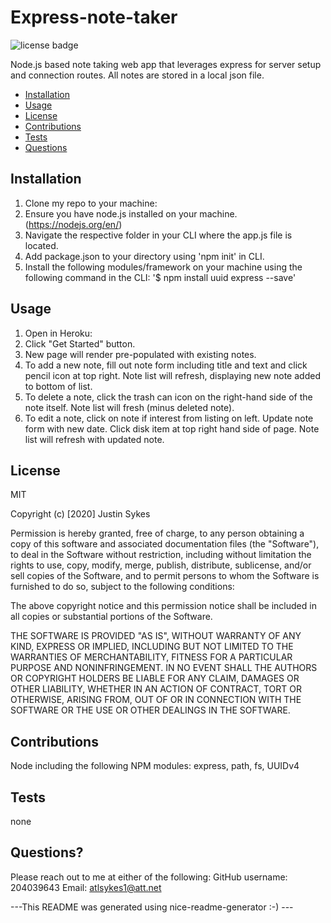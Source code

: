 # Express-note-taker

![license badge](https://img.shields.io/badge/license-MIT-brightgreen)

Node.js based note taking web app that leverages express for server setup and connection routes. All notes are stored in a local json file.
    
- [Installation](#installation)
- [Usage](#usage)
- [License](#license)
- [Contributions](#contributions)
- [Tests](#test)
- [Questions](#questions)
    
## Installation
    
1. Clone my repo to your machine: 
2. Ensure you have node.js installed on your machine. (https://nodejs.org/en/)
3. Navigate the respective folder in your CLI where the app.js file is located.
4. Add package.json to your directory using 'npm init' in CLI.
5. Install the following modules/framework on your machine using the following command in the CLI: '$ npm install uuid express --save'
    
## Usage
    
1. Open in Heroku: 
2. Click "Get Started" button.
3. New page will render pre-populated with existing notes.
4. To add a new note, fill out note form including title and text and click pencil icon at top right. Note list will refresh, displaying new note added to bottom of list.
5. To delete a note, click the trash can icon on the right-hand side of the note itself. Note list will fresh (minus deleted note).
6. To edit a note, click on note if interest from listing on left. Update note form with new date. Click disk item at top right hand side of page. Note list will refresh with updated note.
    
## License
    
MIT
    
Copyright (c) [2020] Justin Sykes
    
Permission is hereby granted, free of charge, to any person obtaining a copy
of this software and associated documentation files (the "Software"), to deal
in the Software without restriction, including without limitation the rights
to use, copy, modify, merge, publish, distribute, sublicense, and/or sell
copies of the Software, and to permit persons to whom the Software is
furnished to do so, subject to the following conditions:
    
The above copyright notice and this permission notice shall be included in all
copies or substantial portions of the Software.
    
THE SOFTWARE IS PROVIDED "AS IS", WITHOUT WARRANTY OF ANY KIND, EXPRESS OR
IMPLIED, INCLUDING BUT NOT LIMITED TO THE WARRANTIES OF MERCHANTABILITY,
FITNESS FOR A PARTICULAR PURPOSE AND NONINFRINGEMENT. IN NO EVENT SHALL THE
AUTHORS OR COPYRIGHT HOLDERS BE LIABLE FOR ANY CLAIM, DAMAGES OR OTHER
LIABILITY, WHETHER IN AN ACTION OF CONTRACT, TORT OR OTHERWISE, ARISING FROM,
OUT OF OR IN CONNECTION WITH THE SOFTWARE OR THE USE OR OTHER DEALINGS IN THE
SOFTWARE.
    
## Contributions
    
Node including the following NPM modules: express, path, fs, UUIDv4
    
## Tests
    
none
    
## Questions?
Please reach out to me at either of the following:
GitHub username: 204039643
Email: atlsykes1@att.net
    
    
 ---This README was generated using nice-readme-generator :-) ---